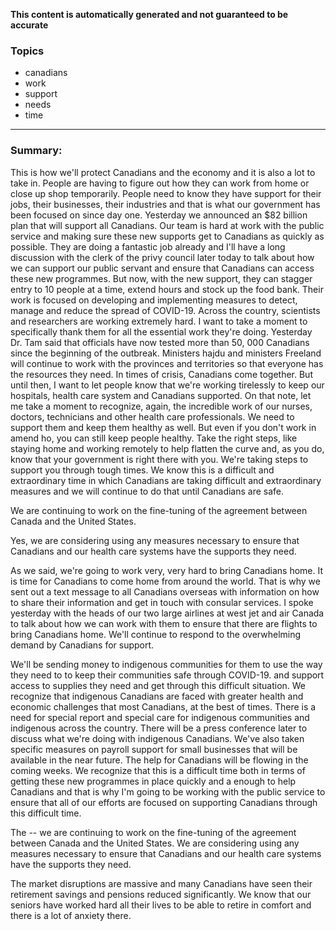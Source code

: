 **This content is automatically generated and not guaranteed to be accurate**

### Topics

- canadians
- work
- support
- needs
- time

---

### Summary:



This is how we'll protect Canadians and the economy and it is also a lot to take in. People are having to figure out how they can work from home or close up shop temporarily.
People need to know they have support for their jobs, their businesses, their industries and that is what our government has been focused on since day one.
Yesterday we announced an $82 billion plan that will support all Canadians.
Our team is hard at work with the public service and making sure these new supports get to Canadians as quickly as possible.
They are doing a fantastic job already and I'll have a long discussion with the clerk of the privy council later today to talk about how we can support our public servant and ensure that Canadians can access these new programmes.
But now, with the new support, they can stagger entry to 10 people at a time, extend hours and stock up the food bank.
Their work is focused on developing and implementing measures to detect, manage and reduce the spread of COVID-19. Across the country, scientists and researchers are working extremely hard.
I want to take a moment to specifically thank them for all the essential work they're doing.
Yesterday Dr. Tam said that officials have now tested more than 50, 000 Canadians since the beginning of the outbreak. Ministers hajdu and ministers Freeland will continue to work with the provinces and territories so that everyone has the resources they need.
In times of crisis, Canadians come together.
But until then, I want to let people know that we're working tirelessly to keep our hospitals, health care system and Canadians supported.
On that note, let me take a moment to recognize, again, the incredible work of our nurses, doctors, technicians and other health care professionals.
We need to support them and keep them healthy as well.
But even if you don't work in amend ho, you can still keep people healthy.
Take the right steps, like staying home and working remotely to help flatten the curve and, as you do, know that your government is right there with you.
We're taking steps to support you through tough times.
We know this is a difficult and extraordinary time in which Canadians are taking difficult and extraordinary measures and we will continue to do that until Canadians are safe.



We are continuing to work on the fine-tuning of the agreement between Canada and the United States.



Yes, we are considering using any measures necessary to ensure that Canadians and our health care systems have the supports they need.




As we said, we're going to work very, very hard to bring Canadians home.
It is time for Canadians to come home from around the world.
That is why we sent out a text message to all Canadians overseas with information on how to share their information and get in touch with consular services.
I spoke yesterday with the heads of our two large airlines at west jet and air Canada to talk about how we can work with them to ensure that there are flights to bring Canadians home.
We'll continue to respond to the overwhelming demand by Canadians for support.



We'll be sending money to indigenous communities for them to use the way they need to to keep their communities safe through COVID-19. and support access to supplies they need and get through this difficult situation.
We recognize that indigenous Canadians are faced with greater health and economic challenges that most Canadians, at the best of times.
There is a need for special report and special care for indigenous communities and indigenous across the country.
There will be a press conference later to discuss what we're doing with indigenous Canadians.
We've also taken specific measures on payroll support for small businesses that will be available in the near future.
The help for Canadians will be flowing in the coming weeks.
We recognize that this is a difficult time both in terms of getting these new programmes in place quickly and a enough to help Canadians and that is why I'm going to be working with the public service to ensure that all of our efforts are focused on supporting Canadians through this difficult time.




The -- we are continuing to work on the fine-tuning of the agreement between Canada and the United States.
We are considering using any measures necessary to ensure that Canadians and our health care systems have the supports they need.



The market disruptions are massive and many Canadians have seen their retirement savings and pensions reduced significantly.
We know that our seniors have worked hard all their lives to be able to retire in comfort and there is a lot of anxiety there.